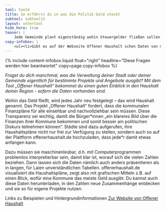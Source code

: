 ```yaml
---
tool: tool4
title: So erfährst du in was die Politik Geld steckt
subtool: subtool15
layout: untertool
hide_hero: true
teaser: |
    Jede Gemeinde plant eigenständig wohin Steuergelder fließen sollen. Finde heraus, wer oder was in deiner Region Geld bekommt und mische dich ein.
copy-infobox: |
    <ul><li>Gibt es auf der Webseite Offener Haushalt schon Daten von meiner Stadt oder Gemeinde?</li><li>Falls ja, wie viel Geld gibt meine Kommune für die Jugendarbeit aus?</li></ul>
---
```

{% include content-infobox.liquid float="right" headline="Diese Fragen werden hier beantwortet" copy=page.copy-infobox %}

*Fragst du dich manchmal, was die Verwaltung deiner Stadt oder deiner Gemeinde eigentlich für bestimmte Projekte und Angebote ausgibt? Mit dem Tool „Offener Haushalt“ bekommst du einen guten Einblick in den Haushalt deiner Region - sofern die Daten vorhanden sind.*

Wohin das Geld fließt, wird jedes Jahr neu festgelegt – das wird Haushalt genannt. Das Projekt „Offener Haushalt“ fordert, dass die kommunalen Finanzpläne für alle einsehbar und nachvollziehbar sein müssen. Diese Transparenz sei wichtig, damit die Bürger\*innen „ein klareres Bild über die Finanzen ihrer Kommune bekommen und somit besser am politischen Diskurs teilnehmen können“. Städte sind dazu aufgerufen, ihre Haushaltspläne nicht nur frei zur Verfügung zu stellen, sondern auch so auf der Plattform offenerhaushalt.de hochzuladen, dass jede\*r damit etwas anfangen kann.

Dazu müssen sie maschinenlesbar, d.h. mit Computerprogrammen problemlos interpretierbar sein, damit klar ist, worauf sich die vielen Zahlen beziehen. Dann lassen sich die Daten nämlich auch anders präsentieren als in langen, für Laien unverständlichen Tabellen. offenerhaushalt.de visualisiert die Haushaltspläne, zeigt also mit grafischen Mitteln z.B. auf einen Blick, wofür eine Kommune das meiste Geld ausgibt. Du kannst auch diese Daten herunterladen, in den Zahlen neue Zusammenhänge entdecken und sie so für eigene Projekte nutzen.

<p class="link-list">
    <span class="link-list-headline">Links zu Beispielen und Hintergrundinformationen</span>
    <a class="external-link" href="https://offenerhaushalt.de/" target="_blank">Zur Website von Offener Haushalt</a>
</p>